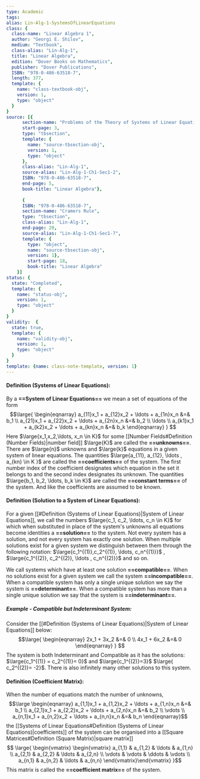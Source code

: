 ```yaml
---
type: Academic
tags:
alias: Lin-Alg-1-SystemsOfLinearEquations
class: {
  class-name: "Linear Algebra 1",
  author: "Georgi E. Shilov",
  medium: "Textbook",
  class-alias: "Lin-Alg-1",
  title: "Linear Algebra",
  edition: "Dover Books on Mathematics",
  publisher: "Dover Publications",
  ISBN: "978-0-486-63518-7",
  length: 377,
  template: {
    name: "class-textbook-obj",
    version: 1,
    type: "object"
  }
}
source: [{
	  section-name: "Problems of the Theory of Systems of Linear Equations",
	  start-page: 3,
	  type: "tbsection",
	  template: {
	    name: "source-tbsection-obj",
	    version: 1,
	    type: "object"
	  },
	  class-alias: "Lin-Alg-1",
	  source-alias: "Lin-Alg-1-Ch1-Sec1-2",
	  ISBN: "978-0-486-63518-7",
	  end-page: 5,
	  book-title: "Linear Algebra"},
	  
	  {
	  ISBN: "978-0-486-63518-7",
	  section-name: "Cramers Rule",
	  type: "tbsection",
	  class-alias: "Lin-Alg-1",
	  end-page: 20,
	  source-alias: "Lin-Alg-1-Ch1-Sec1-7",
	  template: {
	    type: "object",
	    name: "source-tbsection-obj",
	    version: 1},
		start-page: 18, 
		book-title: "Linear Algebra"
	}]  
status: {
  state: "Completed",
  template: {
    name: "status-obj",
    version: 1,
    type: "object"
  }
}
validity:  {
  state: true,
  template: {
    name: "validity-obj",
    version: 1,
    type: "object"
  }
}
template: {name: class-note-template, version: 1}
---
```


#### Definition (Systems of Linear Equations):
By a **==System of Linear Equations==** we mean a set of equations of the form 
$$\large{
\begin{eqnarray}
a_{11}x_1 + a_{12}x_2 + \ldots + a_{1n}x_n &=& b_1 \\
a_{21}x_1 + a_{22}x_2  + \ldots + a_{2n}x_n &=& b_2 \\
  \ldots \\
a_{k1}x_1 + a_{k2}x_2 + \ldots + a_{kn}x_n &=& b_k
\end{eqnarray}
}
$$
Here $\large{x_1,x_2,\ldots, x_n \in K}$ for some [[Number Fields#Definition (Number Fields)|number field]] $\large{K}$ are called the **==unknowns==**.
There are $\large{n}$ unknowns and $\large{k}$ equations in a given system of linear equations.
The quantities $\large{a_{11}, a_{12}, \ldots , a_{kn} \in K }$ are called the **==coefficients==** of the system. 
The first number index of the coefficient designates which equation in the set it belongs to and the second index designates its unknown.
The quantities $\large{b_1, b_2, \ldots, b_k \in K}$ are called the **==constant terms==** of the system. And like the coefficients are assumed to be known.

#### Definition (Solution to a System of Linear Equations): 
For a given [[#Definition (Systems of Linear Equations)|System of Linear Equations]], we call the numbers $\large{c_1, c_2, \ldots, c_n \in K}$  for which when substituted in place of the system's unknowns all equations become identities a **==solution==** to the system. 
Not every system has a solution, and not every system has exactly one solution. 
When multiple solutions exist for a given system we distinguish between them through the following notation: $\large{c_1^{(1)},c_2^{(1)}, \ldots, c_n^{(1)}}$ , $\large{c_1^{(2)}, c_2^{(2)}, \ldots , c_n^{(2)}}$ and so on. 

We call systems which have at least one solution **==compatible==**.
When no solutions exist for a given system we call the system **==incompatible==**. 
When a compatible system has only a single unique solution we say the system is **==determinant==**.
When a compatible system has more than a single unique solution we say that the system is **==indeterminant==**.

##### Example - Compatible but Indeterminant System: 
Consider the [[#Definition (Systems of Linear Equations)|System of Linear Equations]] below: 
$$\large{ \begin{eqnarray}
2x_1 + 3x_2 &=& 0 \\
4x_1 + 6x_2 &=& 0
\end{eqnarray}
}
$$
The system is both Indeterminant and Compatible as it has the solutions: 
$\large{c_1^{(1)} = c_2^{(1)}= 0}$ and $\large{c_1^{(2)}=3}$ $\large{ c_2^{(2)}= -2}$.
There is also infinitely many other solutions to this system.

#### Definition (Coefficient Matrix):
When the number of equations match the number of unknowns, 
$$\large \begin{eqnarray} 
a_{1,1}x_1 + a_{1,2}x_2 + \ldots + a_{1,n}x_n &=& b_1 \\
a_{2,1}x_1 + a_{2,2}x_2 + \ldots + a_{2,n}x_n &=& b_2 \\
\vdots \\
a_{n,1}x_1 + a_{n,2}x_2 + \ldots + a_{n,n}x_n &=& b_n 
\end{eqnarray}$$
the [[Systems of Linear Equations#Definition (Systems of Linear Equations)|coefficients]] of the system can be organised into a [[Square Matrices#Definition (Square Matrix)|square matrix]] $$
\large{
\begin{vmatrix} \begin{vmatrix}
a_{1,1} & a_{1,2} & \ldots & a_{1,n} \\
a_{2,1} & a_{2,2} & \ldots & a_{2,n} \\
\vdots & \vdots & \ddots & \vdots \\ 
a_{n,1} & a_{n,2} & \ldots & a_{n,n}
\end{vmatrix}\end{vmatrix}
}$$
This matrix is called the **==coefficient matrix==** of the system. 
